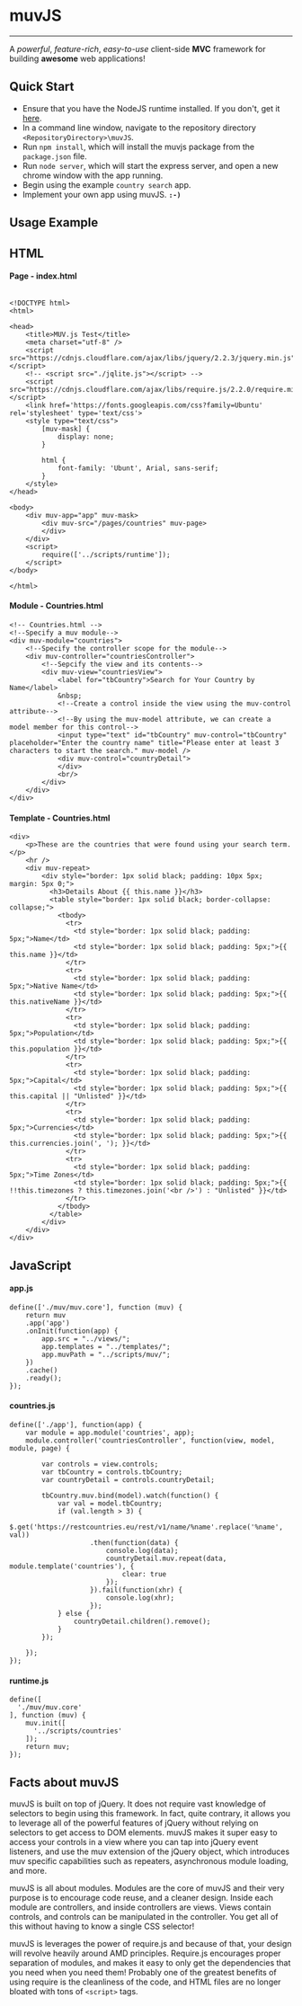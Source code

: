 # muvJS
- - -

A *powerful*, *feature-rich*, *easy-to-use* client-side **MVC** framework for building **awesome** web applications!

## Quick Start

- Ensure that you have the NodeJS runtime installed. If you don't, get it [here](https://nodejs.org/en/download/).
- In a command line window, navigate to the repository directory `<RepositoryDirectory>\muvJS`.
- Run `npm install`, which will install the muvjs package from the `package.json` file.
- Run `node server`, which will start the express server, and open a new chrome window with the app running.
- Begin using the example `country search` app.
- Implement your own app using muvJS. **`:-)`**

## Usage Example

## HTML

#### Page - index.html

```

<!DOCTYPE html>
<html>

<head>
    <title>MUV.js Test</title>
    <meta charset="utf-8" />
    <script src="https://cdnjs.cloudflare.com/ajax/libs/jquery/2.2.3/jquery.min.js"></script>
    <!-- <script src="./jqlite.js"></script> -->
    <script src="https://cdnjs.cloudflare.com/ajax/libs/require.js/2.2.0/require.min.js"></script>
    <link href='https://fonts.googleapis.com/css?family=Ubuntu' rel='stylesheet' type='text/css'>
    <style type="text/css">
        [muv-mask] {
            display: none;
        }

        html {
            font-family: 'Ubunt', Arial, sans-serif;
        }
    </style>
</head>

<body>
    <div muv-app="app" muv-mask>
        <div muv-src="/pages/countries" muv-page>
        </div>
    </div>
    <script>
        require(['../scripts/runtime']);
    </script>
</body>

</html>
```

#### Module - Countries.html

```
<!-- Countries.html -->
<!--Specify a muv module-->
<div muv-module="countries">
	<!--Specify the controller scope for the module-->
    <div muv-controller="countriesController">
		<!--Sepcify the view and its contents-->
        <div muv-view="countriesView">
            <label for="tbCountry">Search for Your Country by Name</label>
            &nbsp;
			<!--Create a control inside the view using the muv-control attribute-->
			<!--By using the muv-model attribute, we can create a model member for this control-->
            <input type="text" id="tbCountry" muv-control="tbCountry" placeholder="Enter the country name" title="Please enter at least 3 characters to start the search." muv-model />
            <div muv-control="countryDetail">
            </div>
            <br/>
        </div>
    </div>
</div>

```

#### Template - Countries.html

```
<div>
    <p>These are the countries that were found using your search term.</p>
    <hr />
    <div muv-repeat>
        <div style="border: 1px solid black; padding: 10px 5px; margin: 5px 0;">
          <h3>Details About {{ this.name }}</h3>
          <table style="border: 1px solid black; border-collapse: collapse;">
            <tbody>
              <tr>
                <td style="border: 1px solid black; padding: 5px;">Name</td>
                <td style="border: 1px solid black; padding: 5px;">{{ this.name }}</td>
              </tr>
              <tr>
                <td style="border: 1px solid black; padding: 5px;">Native Name</td>
                <td style="border: 1px solid black; padding: 5px;">{{ this.nativeName }}</td>
              </tr>
              <tr>
                <td style="border: 1px solid black; padding: 5px;">Population</td>
                <td style="border: 1px solid black; padding: 5px;">{{ this.population }}</td>
              </tr>
              <tr>
                <td style="border: 1px solid black; padding: 5px;">Capital</td>
                <td style="border: 1px solid black; padding: 5px;">{{ this.capital || "Unlisted" }}</td>
              </tr>
              <tr>
                <td style="border: 1px solid black; padding: 5px;">Currencies</td>
                <td style="border: 1px solid black; padding: 5px;">{{ this.currencies.join(', '); }}</td>
              </tr>
              <tr>
                <td style="border: 1px solid black; padding: 5px;">Time Zones</td>
                <td style="border: 1px solid black; padding: 5px;">{{ !!this.timezones ? this.timezones.join('<br />') : "Unlisted" }}</td>
              </tr>
            </tbody>
          </table>
        </div>
    </div>
</div>

```

## JavaScript

#### app.js
```
define(['./muv/muv.core'], function (muv) {
    return muv
    .app('app')
    .onInit(function(app) {
        app.src = "../views/";
        app.templates = "../templates/";
        app.muvPath = "../scripts/muv/";
    })
    .cache()
    .ready();
});

```

#### countries.js
```
define(['./app'], function(app) {
    var module = app.module('countries', app);
    module.controller('countriesController', function(view, model, module, page) {

        var controls = view.controls;
        var tbCountry = controls.tbCountry;
        var countryDetail = controls.countryDetail;

        tbCountry.muv.bind(model).watch(function() {
            var val = model.tbCountry;
            if (val.length > 3) {
                $.get('https://restcountries.eu/rest/v1/name/%name'.replace('%name', val))
                    .then(function(data) {
                        console.log(data);
                        countryDetail.muv.repeat(data, module.template('countries'), {
                            clear: true
                        });
                    }).fail(function(xhr) {
                        console.log(xhr);
                    });
            } else {
                countryDetail.children().remove();
            }
        });

    });
});

```

#### runtime.js
```
define([
  './muv/muv.core'
], function (muv) {
    muv.init([
      '../scripts/countries'
    ]);
    return muv;
});
```
## Facts about muvJS

muvJS is built on top of jQuery. It does not require vast knowledge of selectors to begin using this framework. In fact, quite contrary, it allows you to leverage all of the powerful features of jQuery without relying on selectors to get access to DOM elements. muvJS makes it super easy to access your controls in a view where you can tap into jQuery event listeners, and use the muv extension of the jQuery object, which introduces muv specific capabilities such as repeaters, asynchronous module loading, and more.

muvJS is all about modules. Modules are the core of muvJS and their very purpose is to encourage code reuse, and a cleaner design. Inside each module are controllers, and inside controllers are views. Views contain controls, and controls can be manipulated in the controller. You get all of this without having to know a single CSS selector!

muvJS is leverages the power of require.js and because of that, your design will revolve heavily around AMD principles. Require.js encourages proper separation of modules, and makes it easy to only get the dependencies that you need when you need them! Probably one of the greatest benefits of using require is the cleanliness of the code, and HTML files are no longer bloated with tons of `<script>` tags.
